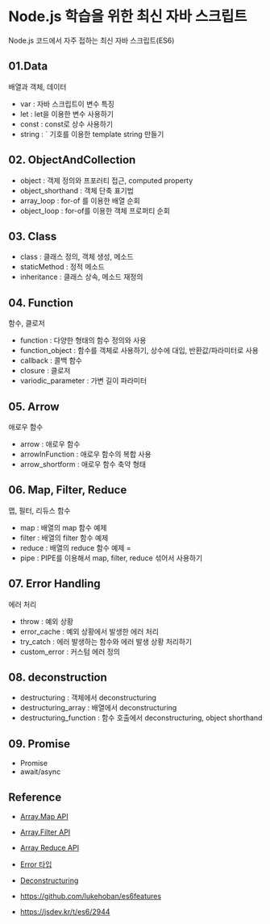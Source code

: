 # Node.js 학습을 위한 최신 자바 스크립트

Node.js 코드에서 자주 접하는 최신 자바 스크립트(ES6)

## 01.Data

배열과 객체, 데이터

- var : 자바 스크립트이 변수 특징
- let : let을 이용한 변수 사용하기
- const : const로 상수 사용하기
- string : ` 기호를 이용한 template string 만들기

## 02. ObjectAndCollection

- object : 객제 정의와 프포러티 접근, computed property
- object_shorthand : 객체 단축 표기법
- array_loop : for-of 를 이용한 배열 순회
- object_loop : for-of를 이용한 객체 프로퍼티 순회

## 03. Class

- class : 클래스 정의, 객체 생성, 메소드
- staticMethod : 정적 메소드
- inheritance : 클래스 상속, 메소드 재정의

## 04. Function

함수, 클로저

- function : 다양한 형태의 함수 정의와 사용
- function_object : 함수를 객체로 사용하기, 상수에 대입, 반환값/파라미터로 사용
- callback : 콜백 함수
- closure : 클로저
- variodic_parameter : 가변 길이 파라미터

## 05. Arrow

애로우 함수

- arrow : 애로우 함수
- arrowInFunction : 애로우 함수의 복합 사용
- arrow_shortform : 애로우 함수 축약 형태

## 06. Map, Filter, Reduce

맵, 필터, 리듀스 함수

- map : 배열의 map 함수 예제
- filter : 배열의 filter 함수 예제
- reduce : 배열의 reduce 함수 예제 =
- pipe : PIPE를 이용해서 map, filter, reduce 섞어서 사용하기

## 07. Error Handling

에러 처리

- throw : 예외 상황
- error_cache : 예외 상황에서 발생한 에러 처리
- try_catch : 에러 발생하는 함수와 에러 발생 상황 처리하기
- custom_error : 커스텀 에러 정의

## 08. deconstruction

- destructuring : 객체에서 deconstructuring
- destructuring_array : 배열에서 deconstructuring
- destructuring_function : 함수 호출에서 deconstructuring, object shorthand

## 09. Promise

- Promise
- await/async

## Reference


- [Array.Map API](https://developer.mozilla.org/ko/docs/Web/JavaScript/Reference/Global_Objects/Array/map)

- [Array.Filter API](https://developer.mozilla.org/ko/docs/Web/JavaScript/Reference/Global_Objects/Array/filter)

- [Array Reduce API](https://developer.mozilla.org/ko/docs/Web/JavaScript/Reference/Global_Objects/Array/Reduce)

- [Error 타입](https://developer.mozilla.org/ko/docs/Web/JavaScript/Reference/Global_Objects/Error)

- [Deconstructuring](https://developer.mozilla.org/ko/docs/Web/JavaScript/Reference/Operators/Destructuring_assignment)

- https://github.com/lukehoban/es6features
- https://jsdev.kr/t/es6/2944
